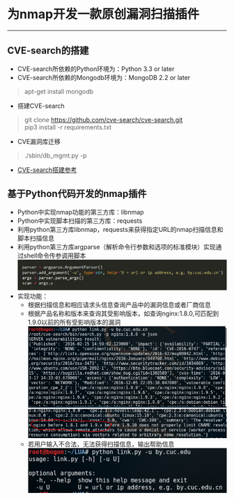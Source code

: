 # 为nmap开发一款原创漏洞扫描插件  
***
## CVE-search的搭建  
* CVE-search所依赖的Python环境为：Python 3.3 or later  
* CVE-search所依赖的Mongodb环境为：MongoDB 2.2 or later  
> apt-get install mongodb  

* 搭建CVE-search  
> git clone https://github.com/cve-search/cve-search.git  
> pip3 install -r requirements.txt  

* CVE漏洞库迁移
> ./sbin/db_mgmt.py -p  

* [CVE-search搭建参考](https://github.com/cve-search/cve-search)  

## 基于Python代码开发的nmap插件
* Python中实现nmap功能的第三方库：libnmap  
* Python中实现脚本扫描的第三方库：requests  
* 利用python第三方库libnmap，requests来获得指定URL的nmap扫描信息和脚本扫描信息  
* 利用python第三方库argparse（解析命令行参数和选项的标准模块）实现通过shell命令传参调用脚本
![](20161222_3.png)
* 实现功能：
	* 根据扫描信息和相应请求头信息查询产品中的漏洞信息或者厂商信息
	* 根据产品名称和版本来查询其受影响版本，如查询nginx:1.8.0,可匹配到1.9.0以前的所有受影响版本的漏洞
	![](20161222_1.png)
	![](20161222_2.png)
	* 若用户输入不合法，无法获得扫描信息，输出帮助信息
	![](20161222_5.png)

	